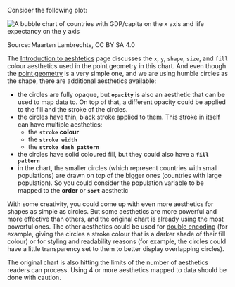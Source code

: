 Consider the following plot:

![A bubble chart of countries with GDP/capita on the x axis and life expectancy on the y axis](Grammar%20of%20Graphics%20in%20practice%20Tableau%2075769011e12544f993c61105e5caa3e8/gapminder_basic.png)

Source: Maarten Lambrechts, CC BY SA 4.0

The <span class='internal-link'>[Introduction to aeshtetics](introduction-to-aesthetics)</span> page discusses the `x`, `y`, `shape`, `size`, and `fill` colour aesthetics used in the point geometry in this chart. And even though the <span class='internal-link'>[point geometry](point-geometries)</span> is a very simple one, and we are using humble circles as the shape, there are additional aesthetics available:

- the circles are fully opaque, but **`opacity`** is also an aesthetic that can be used to map data to. On top of that, a different opacity could be applied to the fill and the stroke of the circles.
- the circles have thin, black stroke applied to them. This stroke in itself can have multiple aesthetics:
    - the **`stroke` colour**
    - the **`stroke width`**
    - the **`stroke dash pattern`**
- the circles have solid coloured fill, but they could also have a **`fill pattern`**
- in the chart, the smaller circles (which represent countries with small populations) are drawn on top of the bigger ones (countries with large population). So you could consider the population variable to be mapped to the **order** or **`sort`** aesthetic

With some creativity, you could come up with even more aesthetics for shapes as simple as circles. But some aesthetics are more powerful and more effective than others, and the original chart is already using the most powerful ones. The other aesthetics could be used for <span class='internal-link'>[double encoding](double-encoding)</span> (for example, giving the circles a stroke colour that is a darker shade of their fill colour) or for styling and readability reasons (for example, the circles could have a little transparency set to them to better display overlapping circles).

The original chart is also hitting the limits of the number of aesthetics readers can process. Using 4 or more aesthetics mapped to data should be done with caution.